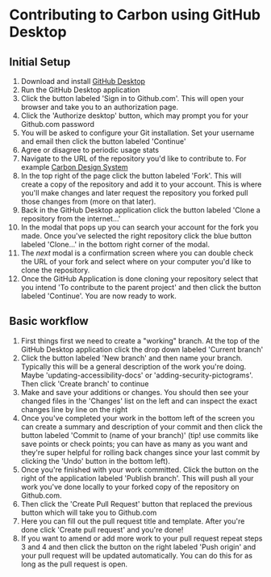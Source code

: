 # Contributing to Carbon using GitHub Desktop

## Initial Setup

1. Download and install [GitHub Desktop](https://desktop.github.com/)
2. Run the GitHub Desktop application
3. Click the button labeled 'Sign in to Github.com'. This will open your browser
   and take you to an authorization page.
4. Click the 'Authorize desktop' button, which may prompt you for your
   Github.com password
5. You will be asked to configure your Git installation. Set your username and
   email then click the button labeled 'Continue'
6. Agree or disagree to periodic usage stats
7. Navigate to the URL of the repository you'd like to contribute to. For
   example
   [Carbon Design System](https://github.com/carbon-design-system/carbon)
8. In the top right of the page click the button labeled 'Fork'. This will
   create a copy of the repository and add it to your account. This is where
   you'll make changes and later request the repository you forked pull those
   changes from (more on that later).
9. Back in the GitHub Desktop application click the button labeled 'Clone a
   repository from the internet...'
10. In the modal that pops up you can search your account for the fork you made.
    Once you've selected the right repository click the blue button labeled
    'Clone...' in the bottom right corner of the modal.
11. The _next_ modal is a confirmation screen where you can double check the URL
    of your fork and select where on your computer you'd like to clone the
    repository.
12. Once the GitHub Application is done cloning your repository select that you
    intend 'To contribute to the parent project' and then click the button
    labeled 'Continue'. You are now ready to work.

## Basic workflow

1. First things first we need to create a "working" branch. At the top of the
   GitHub Desktop application click the drop down labeled 'Current branch'
2. Click the button labeled 'New branch' and then name your branch. Typically
   this will be a general description of the work you're doing. Maybe
   'updating-accessibility-docs' or 'adding-security-pictograms'. Then click
   'Create branch' to continue
3. Make and save your additions or changes. You should then see your changed
   files in the 'Changes' list on the left and can inspect the exact changes
   line by line on the right
4. Once you've completed your work in the bottom left of the screen you can
   create a summary and description of your commit and then click the button
   labeled 'Commit to (name of your branch)' (tip! use commits like save points
   or check points; you can have as many as you want and they're super helpful
   for rolling back changes since your last commit by clicking the 'Undo' button
   in the bottom left).
5. Once you're finished with your work committed. Click the button on the right
   of the application labeled 'Publish branch'. This will push all your work
   you've done locally to your forked copy of the repository on Github.com.
6. Then click the 'Create Pull Request' button that replaced the previous button
   which will take you to Github.com
7. Here you can fill out the pull request title and template. After you're done
   click 'Create pull request' and you're done!
8. If you want to amend or add more work to your pull request repeat steps 3 and
   4 and then click the button on the right labeled 'Push origin' and your pull
   request will be updated automatically. You can do this for as long as the
   pull request is open.
